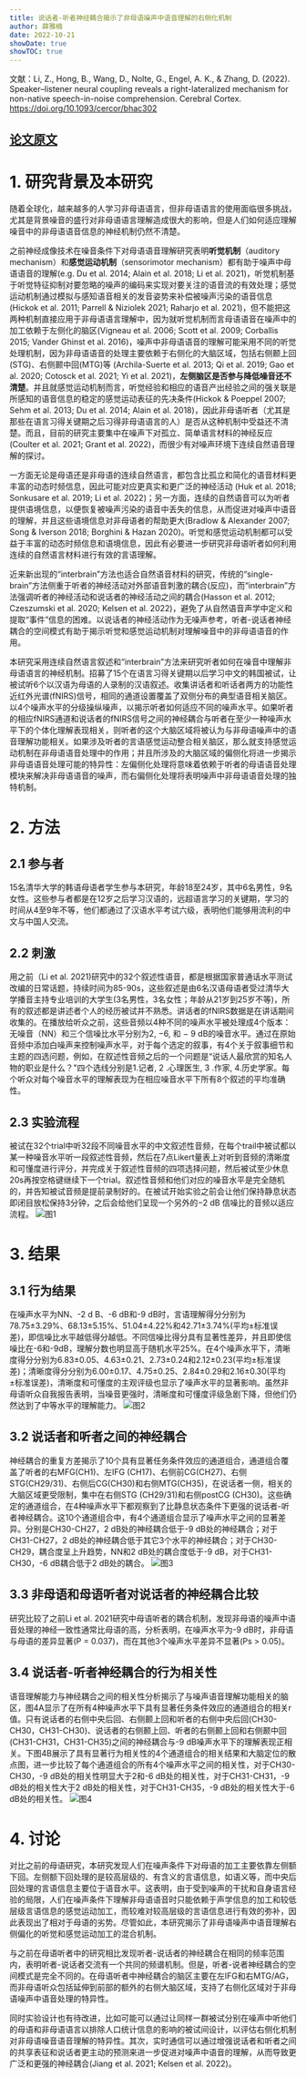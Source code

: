 ```yaml
---
title: 说话者-听者神经耦合揭示了非母语噪声中语音理解的右侧化机制
author: 薛雅楠
date: 2022-10-21
showDate: true
showTOC: true
---
```

文献：Li, Z., Hong, B., Wang, D., Nolte, G., Engel, A. K., & Zhang, D. (2022). Speaker–listener neural coupling reveals a right-lateralized mechanism for non-native speech-in-noise comprehension. Cerebral Cortex.
https://doi.org/10.1093/cercor/bhac302
## [论文原文](../Source_Files/2022-10-21-XYN1.Pdf)
# 1. 研究背景及本研究
随着全球化，越来越多的人学习非母语语言，但非母语语言的使用面临很多挑战，尤其是背景噪音的盛行对非母语语言理解造成很大的影响，但是人们如何适应理解噪音中的非母语语音信息的神经机制仍然不清楚。

之前神经成像技术在噪音条件下对母语语音理解研究表明**听觉机制**（auditory mechanism）和**感觉运动机制**（sensorimotor mechanism）都有助于噪声中母语语音的理解(e.g. Du et al. 2014; Alain et al. 2018; Li et al. 2021)，听觉机制基于听觉特征抑制对要忽略的噪声的编码来实现对要关注的语音流的有效处理；感觉运动机制通过模拟与感知语音相关的发音姿势来补偿被噪声污染的语音信息(Hickok et al. 2011; Parrell & Niziolek 2021; Raharjo et al. 2021)，但不能把这两种机制直接应用于非母语语言理解中，因为就听觉机制而言母语语音在噪声中的加工依赖于左侧化的脑区(Vigneau et al. 2006; Scott et al. 2009; Corballis 2015; Vander Ghinst et al. 2016)，噪声中非母语语音的理解可能采用不同的听觉处理机制，因为非母语语音的处理主要依赖于右侧化的大脑区域，包括右侧颞上回(STG)、右侧颞中回(MTG)等 (Archila-Suerte et al. 2013; Qi et al. 2019; Gao et al. 2020; Cotosck et al. 2021; Yi et al. 2021)，**左侧脑区是否参与降低噪音还不清楚**。并且就感觉运动机制而言，听觉经验和相应的语音产出经验之间的强关联是所感知的语音信息的稳定的感觉运动表征的先决条件(Hickok & Poeppel 2007; Sehm et al. 2013; Du et al. 2014; Alain et al. 2018)，因此非母语听者（尤其是那些在语言习得关键期之后习得非母语语言的人）是否从这种机制中受益还不清楚。而且，目前的研究主要集中在噪声下对孤立、简单语言材料的神经反应(Coulter et al. 2021; Grant et al. 2022)，而很少有对噪声环境下连续自然语音理解的探讨。

一方面无论是母语还是非母语的连续自然语言，都包含比孤立和简化的语音材料更丰富的动态时频信息，因此可能对应更真实和更广泛的神经活动 (Huk et al. 2018; Sonkusare et al. 2019; Li et al. 2022)；另一方面，连续的自然语音可以为听者提供语境信息，以便恢复被噪声污染的语音中丢失的信息，从而促进对噪声中语音的理解，并且这些语境信息对非母语者的帮助更大(Bradlow & Alexander 2007; Song & Iverson 2018; Borghini & Hazan 2020)。听觉和感觉运动机制都可以受益于丰富的动态时频信息和语境信息，因此有必要进一步研究非母语听者如何利用连续的自然语言材料进行有效的言语理解。

近来新出现的“interbrain”方法也适合自然语音材料的研究，传统的“single-brain”方法侧重于听者的神经活动对外部语音刺激的耦合(反应)，而“interbrain”方法强调听者的神经活动和说话者的神经活动之间的耦合(Hasson et al. 2012; Czeszumski et al. 2020; Kelsen et al. 2022)，避免了从自然语音声学中定义和提取“事件”信息的困难。以说话者的神经活动作为无噪声参考，听者-说话者神经耦合的空间模式有助于揭示听觉和感觉运动机制对理解噪音中的非母语语音的作用。

本研究采用连续自然语言叙述和“interbrain”方法来研究听者如何在噪音中理解非母语语言的神经机制。招募了15个在语言习得关键期以后学习中文的韩国被试，让被试听6个以汉语为母语的人录制的汉语叙述。收集讲话者和听话者两方的功能性近红外光谱(fNIRS)信号，相同的通道设置覆盖了双侧分布的典型语音相关脑区。以4个噪声水平的分级操纵噪声，以揭示听者如何适应不同的噪声水平。如果听者的相应fNIRS通道和说话者的fNIRS信号之间的神经耦合与听者在至少一种噪声水平下的个体化理解表现相关，则听者的这个大脑区域将被认为与非母语噪声中的语音理解功能相关。如果涉及听者的言语感觉运动整合相关脑区，那么就支持感觉运动机制在非母语语音处理中的作用；并且所涉及的大脑区域的偏侧化将进一步揭示非母语语音处理可能的特异性：左偏侧化处理将意味着依赖于听者的母语语音处理模块来解决非母语语音的噪声，而右偏侧化处理将表明噪声中非母语语音处理的独特机制。
# 2. 方法
## 2.1 参与者
15名清华大学的韩语母语者学生参与本研究，年龄18至24岁，其中6名男性，9名女性。这些参与者都是在12岁之后学习汉语的，远超语言学习的关键期，学习的时间从4至9年不等，他们都通过了汉语水平考试六级，表明他们能够用流利的中文与中国人交流。
## 2.2 刺激
用之前（Li et al. 2021)研究中的32个叙述性语音，都是根据国家普通话水平测试改编的日常话题，持续时间为85-90s，这些叙述是由6名汉语母语者受过清华大学播音主持专业培训的大学生(3名男性，3名女性；年龄从21岁到25岁不等)，所有的叙述都是讲述者个人的经历被试并不熟悉。讲话者的fNIRS数据是在讲话期间收集的。在播放给听众之前，这些音频以4种不同的噪声水平被处理成4个版本：无噪音（NN）和三个信噪比水平分别为2, −6, 和 − 9 dB的噪音水平。通过在原始音频中添加白噪声来控制噪声水平，对于每个选定的叙事，有4个关于叙事细节和主题的四选问题，例如，在叙述性音频之后的一个问题是“说话人最欣赏的知名人物的职业是什么？"四个选线分别是1.记者, 2 .心理医生, 3 .作家,  4.历史学家。每个听众对每个噪音水平的理解表现为在相应噪音水平下所有8个叙述的平均准确性。
## 2.3 实验流程
被试在32个trial中听32段不同噪音水平的中文叙述性音频，在每个trail中被试都以某一种噪音水平听一段叙述性音频，然后在7点Likert量表上对听到音频的清晰度和可懂度进行评分，并完成关于叙述性音频的四项选择问题，然后被试至少休息20s再按空格键继续下一个trial。叙述性音频和他们对应的噪音水平是完全随机的，并告知被试音频是提前录制好的。在被试开始实验之前会让他们保持静息状态即闭目放松保持3分钟，之后会给他们呈现一个另外的−2 dB 信噪比的音频以适应流程。
![图1](../Supporting_Information/2022-10-21-XYN1-Fig-1.png)
# 3. 结果
## 3.1 行为结果
在噪声水平为NN、-2 d B、-6 dB和-9 dB时，言语理解得分分别为78.75±3.29%、68.13±5.15%、51.04±4.22%和42.71±3.74%(平均±标准误差)，即信噪比水平越低得分越低。不同信噪比得分具有显著性差异，并且即使信噪比在-6和-9dB，理解分数也明显高于随机水平25%。在4个噪声水平下，清晰度得分分别为6.83±0.05、4.63±0.21、2.73±0.24和2.12±0.23(平均±标准误差)；清晰度得分分别为6.00±0.17、4.75±0.25、2.84±0.29和2.16±0.30(平均±标准误差)，清晰度和可懂度的主观评级也显示了噪声水平的显著影响。虽然非母语听众自我报告表明，当噪音更强时，清晰度和可懂度评级急剧下降，但他们仍然达到了中等水平的理解能力。
![图2](../Supporting_Information/2022-10-21-XYN1-Fig-2.png)
## 3.2 说话者和听者之间的神经耦合
神经耦合的重复方差揭示了10个具有显著任务条件效应的通道组合，通道组合覆盖了听者的右MFG(CH1)、左IFG (CH17)、右侧前CG(CH27)、右侧STG(CH29/31)、右侧后CG(CH30)和右侧MTG(CH35)，在说话者一侧，相关的大脑区域更受限制，集中在右侧STG (CH29/31)和右侧postCG (CH30)。这些确定的通道组合，在4种噪声水平下都观察到了比静息状态条件下更强的说话者-听者神经耦合。这10个通道组合中，有4个通道组合显示了噪声水平之间的显著差异。分别是CH30-CH27，2 dB处的神经耦合低于-9 dB处的神经耦合；对于CH31-CH27，2 dB处的神经耦合低于其它3个水平的神经耦合；对于CH30-CH29，耦合度呈上升趋势，NN和2 dB处的耦合度低于-9 dB，对于CH31-CH30，-6 dB耦合低于2 dB处的耦合。
![图3](../Supporting_Information/2022-10-21-XYN1-Fig-3.png)
## 3.3 非母语和母语听者对说话者的神经耦合比较
研究比较了之前Li et al. 2021研究中母语听者的耦合机制，发现非母语的噪声中语音处理的神经一致性通常比母语的高，分析表明，在噪声水平为-9 dB时，非母语与母语的差异显著(P = 0.037)，而在其他3个噪声水平差异不显著(Ps > 0.05)。
## 3.4 说话者-听者神经耦合的行为相关性
语音理解能力与神经耦合之间的相关性分析揭示了与噪声语音理解功能相关的脑区，图4A显示了在所有4种噪声水平下具有显著任务条件效应的通道组合的相关r值。只有说话者的右侧中央后回、右侧颞上回和听者的右侧中央后回(CH30-CH30，CH31-CH30)、说话者的右侧颞上回、听者的右侧颞上回和右侧颞中回 (CH31-CH31，CH31-CH35)之间的神经耦合与-9 dB噪声水平下的理解表现正相关。下图4B展示了具有显著行为相关性的4个通道组合的相关结果和大脑定位的散点图，进一步比较了每个通道组合的所有4个噪声水平之间的相关性，对于CH30-CH30，-9 dB处的相关性明显大于2和-6 dB处的相关性，对于CH31-CH31，-9 dB处的相关性大于2 dB处的相关性，对于CH31-CH35，-9 dB处的相关性大于-6 dB处的相关性。
![图4](../Supporting_Information/2022-10-21-XYN1-Fig-4.png)
# 4. 讨论
对比之前的母语研究，本研究发现人们在噪声条件下对母语的加工主要依靠左侧额下回。左侧额下回处理的是较高层级的、有含义的言语信息，如语义等，而中央后回处理的言语信息主要位于语音水平。这表明，由于受到噪声的干扰和自身语言经验的局限，人们在噪声条件下理解非母语语音时只能依赖于声学信息的加工和较低层级言语信息的感觉运动加工，而较难对较高层级的言语信息进行有效的弥补，因此表现出了相对于母语的劣势。尽管如此，本研究揭示了非母语噪声中语音理解右侧偏化的听觉和感觉运动加工的混合机制。

与之前在母语听者中的研究相比发现听者-说话者的神经耦合在相同的频率范围内，表明听者-说话者交流有一个共同的频谱机制。但是，听者-说者神经耦合的空间模式是完全不同的。在母语听者中神经耦合的脑区主要在左IFG和右MTG/AG，而非母语听众包括延伸到前部的额外的右侧大脑区域，支持了右侧化区域对于非母语噪声中语音处理的特异性。

同时实验设计也有待改进，比如可能可以通过让同样一群被试分别在噪声中听他们的母语和非母语语言以排除人口统计信息的影响的被试间设计，以评估右侧化机制对非母语噪音语音理解的特异性。其次，实时通信可以通过增强说话者和听者之间的共享表征和说话者更主动的预测来进一步促进对噪声中语音的理解，从而导致更广泛和更强的神经耦合(Jiang et al. 2021; Kelsen et al. 2022)。



